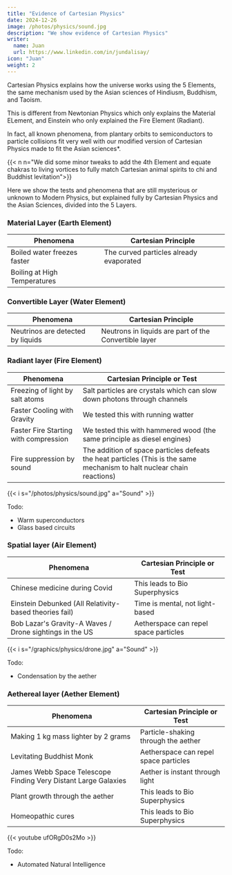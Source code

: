 ```yaml
---
title: "Evidence of Cartesian Physics"
date: 2024-12-26
image: /photos/physics/sound.jpg
description: "We show evidence of Cartesian Physics"
writer:
  name: Juan
  url: https://www.linkedin.com/in/jundalisay/
icon: "Juan"
weight: 2
---
```



Cartesian Physics explains how the universe works using the 5 Elements, the same mechanism used by the Asian sciences of Hindiusm, Buddhism, and Taoism.

This is different from Newtonian Physics which only explains the Material ELement, and Einstein who only explained the Fire Element (Radiant).  


In fact, all known phenomena, from plantary orbits to semiconductors to particle collisions fit very well with our modified version of Cartesian Physics made to fit the Asian sciences*. 

{{< n n="We did some minor tweaks to add the 4th Element and equate chakras to living vortices to fully match Cartesian animal spirits to chi and Buddhist levitation">}}  



Here we show the tests and phenomena that are still mysterious or unknown to Modern Physics, but explained fully by Cartesian Physics and the Asian Sciences, divided into the 5 Layers.

 <!-- and 5 Strata -->


### Material Layer (Earth Element)

Phenomena | Cartesian Principle
--- | ---
Boiled water freezes faster | The curved particles already evaporated 
Boiling at High Temperatures | 


### Convertible Layer (Water Element)

Phenomena | Cartesian Principle
--- | ---
Neutrinos are detected by liquids | Neutrons in liquids are part of the Convertible layer



### Radiant layer (Fire Element)

Phenomena | Cartesian Principle or Test
--- | ---
Freezing of light by salt atoms | Salt particles are crystals which can slow down photons through channels
Faster Cooling with Gravity |  We tested this with running watter 
Faster Fire Starting with compression |  We tested this with hammered wood (the same principle as diesel engines)
Fire suppression by sound | The addition of space particles defeats the heat particles (This is the same mechanism to halt nuclear chain reactions)

{{< i s="/photos/physics/sound.jpg" a="Sound" >}}

Todo: 
- Warm superconductors
- Glass based circuits


### Spatial layer (Air Element)

Phenomena | Cartesian Principle or Test
--- | ---
Chinese medicine during Covid | This leads to Bio Superphysics
Einstein Debunked (All Relativity-based theories fail) | Time is mental, not light-based 
Bob Lazar's Gravity-A Waves / Drone sightings in the US | Aetherspace can repel space particles 


{{< i s="/graphics/physics/drone.jpg" a="Sound" >}}


Todo:
- Condensation by the aether



### Aethereal layer (Aether Element)

Phenomena | Cartesian Principle or Test
--- | ---
Making 1 kg mass lighter by 2 grams | Particle-shaking through the aether
Levitating Buddhist Monk | Aetherspace can repel space particles 
James Webb Space Telescope Finding Very Distant Large Galaxies | Aether is instant through light
Plant growth through the aether | This leads to Bio Superphysics
Homeopathic cures | This leads to Bio Superphysics


{{< youtube ufORgD0s2Mo >}}

Todo:
- Automated Natural Intelligence

